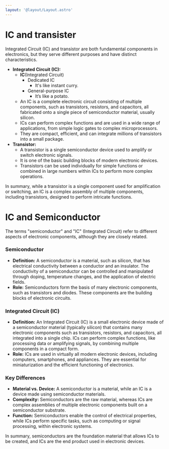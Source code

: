 ```yaml
---
layout: '@layout/Layout.astro'
---
```

# IC and transister

Integrated Circuit (IC) and transistor are both fundamental components in electronics, but they serve different purposes and have distinct characteristics.

- **Integrated Circuit (IC):**
    - **IC**(Integrated Circuit)
        - Dedicated IC
            - It's like instant curry.
        - General-purpose IC
            - It’s like a potato.
    - An IC is a complete electronic circuit consisting of multiple components, such as transistors, resistors, and capacitors, all fabricated onto a single piece of semiconductor material, usually silicon.
    - ICs can perform complex functions and are used in a wide range of applications, from simple logic gates to complex microprocessors.
    - They are compact, efficient, and can integrate millions of transistors into a small package.
- **Transistor:**
    - A transistor is a single semiconductor device used to amplify or switch electronic signals.
    - It is one of the basic building blocks of modern electronic devices.
    - Transistors can be used individually for simple functions or combined in large numbers within ICs to perform more complex operations.

In summary, while a transistor is a single component used for amplification or switching, an IC is a complex assembly of multiple components, including transistors, designed to perform intricate functions.

# IC and Semiconductor

The terms "semiconductor" and "IC" (Integrated Circuit) refer to different aspects of electronic components, although they are closely related.

### Semiconductor

- **Definition:** A semiconductor is a material, such as silicon, that has electrical conductivity between a conductor and an insulator. The conductivity of a semiconductor can be controlled and manipulated through doping, temperature changes, and the application of electric fields.
- **Role:** Semiconductors form the basis of many electronic components, such as transistors and diodes. These components are the building blocks of electronic circuits.

### Integrated Circuit (IC)

- **Definition:** An Integrated Circuit (IC) is a small electronic device made of a semiconductor material (typically silicon) that contains many electronic components such as transistors, resistors, and capacitors, all integrated into a single chip. ICs can perform complex functions, like processing data or amplifying signals, by combining multiple components in a compact form.
- **Role:** ICs are used in virtually all modern electronic devices, including computers, smartphones, and appliances. They are essential for miniaturization and the efficient functioning of electronics.

### Key Differences

- **Material vs. Device:** A semiconductor is a material, while an IC is a device made using semiconductor materials.
- **Complexity:** Semiconductors are the raw material, whereas ICs are complex assemblies of multiple electronic components built on a semiconductor substrate.
- **Function:** Semiconductors enable the control of electrical properties, while ICs perform specific tasks, such as computing or signal processing, within electronic systems.

In summary, semiconductors are the foundation material that allows ICs to be created, and ICs are the end product used in electronic devices.